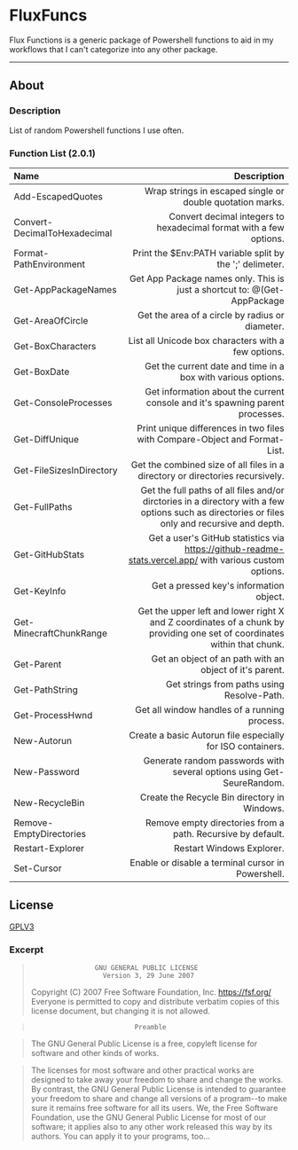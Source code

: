 # FluxFuncs

Flux Functions is a generic package of Powershell functions to aid in my workflows that I can't categorize into any other package.

---

## About

### Description

List of random Powershell functions I use often.

### Function List (2.0.1)

|Name|Description|
|:---|----------:|
|Add-EscapedQuotes|Wrap strings in escaped single or double quotation marks.|
|Convert-DecimalToHexadecimal|Convert decimal integers to hexadecimal format with a few options.|
|Format-PathEnvironment|Print the $Env:PATH variable split by the ';' delimeter.|
|Get-AppPackageNames|Get App Package names only. This is just a shortcut to: @(Get-AppPackage | ForEach-Object { $_.Name })|
|Get-AreaOfCircle|Get the area of a circle by radius or diameter.|
|Get-BoxCharacters|List all Unicode box characters with a few options.|
|Get-BoxDate|Get the current date and time in a box with various options.|
|Get-ConsoleProcesses|Get information about the current console and it's spawning parent processes.|
|Get-DiffUnique|Print unique differences in two files with Compare-Object and Format-List.|
|Get-FileSizesInDirectory|Get the combined size of all files in a directory or directories recursively.|
|Get-FullPaths|Get the full paths of all files and/or dirctories in a directory with a few options such as directories or files only and recursive and depth.|
|Get-GitHubStats|Get a user's GitHub statistics via https://github-readme-stats.vercel.app/ with various custom options.|
|Get-KeyInfo|Get a pressed key's information object.|
|Get-MinecraftChunkRange|Get the upper left and lower right X and Z coordinates of a chunk by providing one set of coordinates within that chunk.|
|Get-Parent|Get an object of an path with an object of it's parent.|
|Get-PathString|Get strings from paths using Resolve-Path.|
|Get-ProcessHwnd|Get all window handles of a running process.|
|New-Autorun|Create a basic Autorun file especially for ISO containers.|
|New-Password|Generate random passwords with several options using Get-SeureRandom.|
|New-RecycleBin|Create the Recycle Bin directory in Windows.|
|Remove-EmptyDirectories|Remove empty directories from a path. Recursive by default.|
|Restart-Explorer|Restart Windows Explorer.|
|Set-Cursor|Enable or disable a terminal cursor in Powershell.|

## License

[GPLV3](./LICENSE)

### Excerpt

>                     GNU GENERAL PUBLIC LICENSE
>                       Version 3, 29 June 2007
> Copyright (C) 2007 Free Software Foundation, Inc. <https://fsf.org/> Everyone is permitted to copy and distribute verbatim copies of this license document, but changing it is not allowed.

>                               Preamble

> The GNU General Public License is a free, copyleft license for software and other kinds of works.

> The licenses for most software and other practical works are designed to take away your freedom to share and change the works.  By contrast, the GNU General Public License is intended to guarantee your freedom to share and change all versions of a program--to make sure it remains free software for all its users.  We, the Free Software Foundation, use the GNU General Public License for most of our software; it applies also to any other work released this way by its authors.  You can apply it to your programs, too...